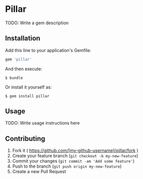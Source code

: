 # Pillar

TODO: Write a gem description

## Installation

Add this line to your application's Gemfile:

```ruby
gem 'pillar'
```

And then execute:

    $ bundle

Or install it yourself as:

    $ gem install pillar

## Usage

TODO: Write usage instructions here

## Contributing

1. Fork it ( https://github.com/[my-github-username]/pillar/fork )
2. Create your feature branch (`git checkout -b my-new-feature`)
3. Commit your changes (`git commit -am 'Add some feature'`)
4. Push to the branch (`git push origin my-new-feature`)
5. Create a new Pull Request
